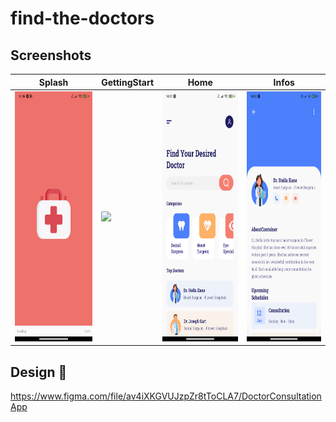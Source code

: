 # find-the-doctors


## Screenshots
| Splash | GettingStart | Home | Infos
|-----------------------------------------------------------------------------------------------------------------------------|-------------------------------------------------------------------------------------------------------------------------------|----------------------------------------------------------------------------------------------------------------------|--------------------------------------------------------------------------------------------------------------------------------
|<img src="screenshots/1.jpg" height="400em" /> | <img src="screenshots/2.gif" height="400em"/> | <img src="screenshots/3.jpg" height="400em" /> | <img src="screenshots/4.jpg" height="400em"/>

## Design :art:
https://www.figma.com/file/av4iXKGVUJzpZr8tToCLA7/DoctorConsultationApp
